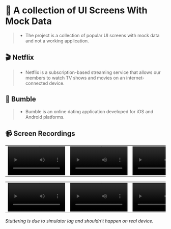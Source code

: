 # 🎡 A collection of UI Screens With Mock Data
> * The project is a collection of popular UI screens with mock data and not a working application.

## 🎬 Netflix
> * Netflix is a subscription-based streaming service that allows our members to watch TV shows and movies on an internet-connected device.

## 🍷 Bumble
> * Bumble is an online dating application developed for iOS and Android platforms.

## 📹 Screen Recordings
| | | | | | |
| :-: | :-: | :-: | :- | :- | :- |
<video src='https://github.com/enesozmus/RebuildPopularUIScreens/assets/94680591/0e3f557b-65b1-4e2b-bb88-71401ecf1a3f' width=180/> | <video src='https://github.com/enesozmus/RebuildPopularUIScreens/assets/94680591/2b8c962f-54b5-4c76-aef5-8f1a0cfba4d4' width=180/> | <video src='https://github.com/enesozmus/RebuildPopularUIScreens/assets/94680591/160dbd7e-8830-4fad-92c3-c109afee4403' width=180/> | <video src='https://github.com/enesozmus/RebuildPopularUIScreens/assets/94680591/47e34c2f-05f0-4f4e-ba00-f23aa69b5346' width=180/> | <video src='https://github.com/enesozmus/RebuildPopularUI/assets/94680591/d878acb7-7e77-447a-b3c6-32c72845ad50' width=180/> | <video src='https://github.com/enesozmus/RebuildPopularUI/assets/94680591/1dcc95c0-b505-4fc5-98db-914678f69975' width=180/>

| | | | | | |
| :-: | :-: | :-: | :- | :- | :- |
<video src='https://github.com/enesozmus/RebuildPopularUI/assets/94680591/8b805b2d-b444-4b8b-adff-9229b7f399e8' width=180/> | <video src='https://github.com/enesozmus/RebuildPopularUI/assets/94680591/660346ef-273b-45e5-910e-647c453f6df0' width=180/> | <video src='https://github.com/enesozmus/RebuildPopularUI/assets/94680591/916101fe-aedf-498f-a069-0502ddfa258f' width=180/> | <video src='https://github.com/enesozmus/RebuildPopularUI/assets/94680591/0e9926aa-e890-4d41-b193-08de501f65e4' width=180/> | <video src='https://github.com/enesozmus/RebuildPopularUI/assets/94680591/7bbdd5bf-f452-4da1-aada-09b52a922784' width=180/> | <video src='https://github.com/enesozmus/RebuildPopularUI/assets/94680591/d5b2be22-855c-46d9-b8d8-4b32141d22a9' width=180/>

*Stuttering is due to simulator lag and shouldn't happen on real device.*
<br> <br>
